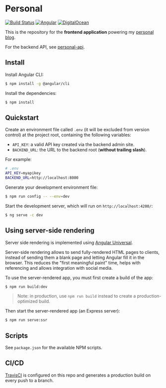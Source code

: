 # Personal

[![Build Status](https://img.shields.io/travis/florimondmanca/personal.svg?style=flat-square)](https://travis-ci.org/florimondmanca/personal)
[![Angular](https://img.shields.io/badge/angular-7-blue.svg?style=flat-square)](https://angular.io)
[![DigitalOcean](https://img.shields.io/badge/digitalocean-deployed-0069fe.svg?style=flat-square)](https://digitalocean.com)

This is the repository for the **frontend application** powering my [personal blog](https://blog.florimond.dev).

For the backend API, see [personal-api](https://github.com/florimondmanca/personal-api).

## Install

Install Angular CLI:

```bash
$ npm install -g @angular/cli
```

Install the dependencies:

```bash
$ npm install
```

## Quickstart

Create an environment file called `.env` (it will be excluded from version control) at the project root, containing the following variables:

- `API_KEY`: a valid API key created via the backend admin site.
- `BACKEND_URL`: the URL to the backend root (**without trailing slash**).

For example:

```bash
# .env
API_KEY=myapikey
BACKEND_URL=http://localhost:8000
```

Generate your development environment file:

```bash
$ npm run config -- --env=dev
```

Start the development server, which will run on `http://localhost:4200/`:

```bash
$ ng serve -c dev
```

## Using server-side rendering

Server side rendering is implemented using [Angular Universal](https://angular.io/guide/universal#angular-universal-server-side-rendering).

Server-side rendering allows to send fully-rendered HTML pages to clients, instead of sending them a blank page and letting Angular fill it in the browser. This reduces the "first meaningful paint" time, helps with referencing and allows integration with social media.

To use the server-rendered app, you must first create a build of the app:

```bash
$ npm run build:dev
```

> Note: in production, use `npm run build` instead to create a production-optimized build.

Then start the server-rendered app (an Express server):

```bash
$ npm run serve:ssr
```

## Scripts

See `package.json` for the available NPM scripts.

## CI/CD

[TravisCI](https://travis-ci.org) is configured on this repo and generates a production build on every push to a branch.
